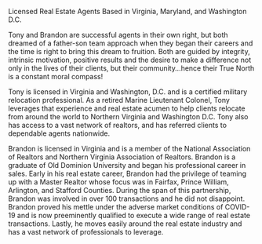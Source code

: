 Licensed Real Estate Agents Based in Virginia, Maryland, and Washington D.C.


Tony and Brandon are successful agents in their own right,
but both dreamed of a father-son team approach when
they began their careers and the time is right to bring this
dream to fruition. Both are guided by integrity, intrinsic
motivation, positive results and the desire to make a
difference not only in the lives of their clients, but their
community…hence their True North is a constant moral
compass!

Tony is licensed in Virginia and Washington, D.C. and is a
certified military relocation professional. As a retired
Marine Lieutenant Colonel, Tony leverages that experience
and real estate acumen to help clients relocate from around
the world to Northern Virginia and Washington D.C. Tony
also has access to a vast network of realtors, and has
referred clients to dependable agents nationwide.

Brandon is licensed in Virginia and is a member of the
National Association of Realtors and Northern Virginia
Association of Realtors. Brandon is a graduate of Old
Dominion University and began his professional career in
sales. Early in his real estate career, Brandon had the
privilege of teaming up with a Master Realtor whose focus
was in Fairfax, Prince William, Arlington, and Stafford
Counties. During the span of this partnership, Brandon was
involved in over 100 transactions and he did not disappoint.
Brandon proved his mettle under the adverse market
conditions of COVID-19 and is now preeminently qualified
to execute a wide range of real estate transactions. Lastly,
he moves easily around the real estate industry and has a
vast network of professionals to leverage.